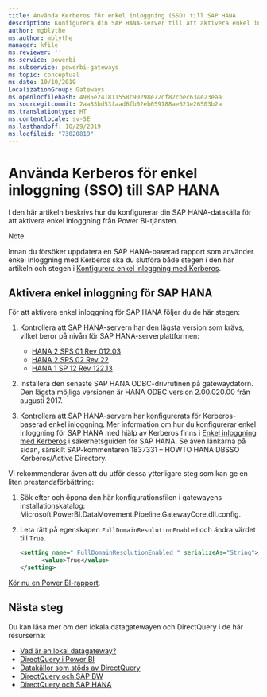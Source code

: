 ```yaml
---
title: Använda Kerberos för enkel inloggning (SSO) till SAP HANA
description: Konfigurera din SAP HANA-server till att aktivera enkel inloggning från Power BI-tjänsten
author: mgblythe
ms.author: mblythe
manager: kfile
ms.reviewer: ''
ms.service: powerbi
ms.subservice: powerbi-gateways
ms.topic: conceptual
ms.date: 10/10/2019
LocalizationGroup: Gateways
ms.openlocfilehash: 4985e241811558c90298e72cf82cbec634e23eaa
ms.sourcegitcommit: 2aa83bd53faad6fb02eb059188ae623e26503b2a
ms.translationtype: HT
ms.contentlocale: sv-SE
ms.lasthandoff: 10/29/2019
ms.locfileid: "73020819"
---
```

# <a name="use-kerberos-for-single-sign-on-sso-to-sap-hana"></a>Använda Kerberos för enkel inloggning (SSO) till SAP HANA

I den här artikeln beskrivs hur du konfigurerar din SAP HANA-datakälla för att aktivera enkel inloggning från Power BI-tjänsten.

> [!NOTE]
> Innan du försöker uppdatera en SAP HANA-baserad rapport som använder enkel inloggning med Kerberos ska du slutföra både stegen i den här artikeln och stegen i [Konfigurera enkel inloggning med Kerberos](service-gateway-sso-kerberos.md).

## <a name="enable-sso-for-sap-hana"></a>Aktivera enkel inloggning för SAP HANA

För att aktivera enkel inloggning för SAP HANA följer du de här stegen:

1. Kontrollera att SAP HANA-servern har den lägsta version som krävs, vilket beror på nivån för SAP HANA-serverplattformen:
   - [HANA 2 SPS 01 Rev 012.03](https://launchpad.support.sap.com/#/notes/2557386)
   - [HANA 2 SPS 02 Rev 22](https://launchpad.support.sap.com/#/notes/2547324)
   - [HANA 1 SP 12 Rev 122.13](https://launchpad.support.sap.com/#/notes/2528439)

2. Installera den senaste SAP HANA ODBC-drivrutinen på gatewaydatorn. Den lägsta möjliga versionen är HANA ODBC version 2.00.020.00 från augusti 2017.

3. Kontrollera att SAP HANA-servern har konfigurerats för Kerberos-baserad enkel inloggning. Mer information om hur du konfigurerar enkel inloggning för SAP HANA med hjälp av Kerberos finns i [Enkel inloggning med Kerberos](https://help.sap.com/viewer/b3ee5778bc2e4a089d3299b82ec762a7/2.0.03/1885fad82df943c2a1974f5da0eed66d.html) i säkerhetsguiden för SAP HANA. Se även länkarna på sidan, särskilt SAP-kommentaren 1837331 – HOWTO HANA DBSSO Kerberos/Active Directory.

Vi rekommenderar även att du utför dessa ytterligare steg som kan ge en liten prestandaförbättring:

1. Sök efter och öppna den här konfigurationsfilen i gatewayens installationskatalog: Microsoft.PowerBI.DataMovement.Pipeline.GatewayCore.dll.config.

2. Leta rätt på egenskapen `FullDomainResolutionEnabled` och ändra värdet till `True`.

    ```xml
    <setting name=" FullDomainResolutionEnabled " serializeAs="String">
          <value>True</value>
    </setting>
    ```

[Kör nu en Power BI-rapport](service-gateway-sso-kerberos.md#run-a-power-bi-report).

## <a name="next-steps"></a>Nästa steg

Du kan läsa mer om den lokala datagatewayen och DirectQuery i de här resurserna:

* [Vad är en lokal datagateway?](/data-integration/gateway/service-gateway-getting-started)
* [DirectQuery i Power BI](desktop-directquery-about.md)
* [Datakällor som stöds av DirectQuery](desktop-directquery-data-sources.md)
* [DirectQuery och SAP BW](desktop-directquery-sap-bw.md)
* [DirectQuery och SAP HANA](desktop-directquery-sap-hana.md)
